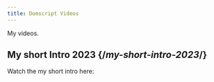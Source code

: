 ```yaml
---
title: Domscript Videos
---
```


<Intro>

My videos.

</Intro>

## My short Intro 2023 {/*my-short-intro-2023*/}

Watch the my short intro here:

<YouTubeIframe src="https://www.youtube.com/embed/nQElpSLJ5mY" title="YouTube video player" />
